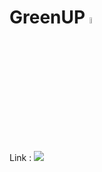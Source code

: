# GreenUP <span><img src="https://github.com/amandewatnitrr/Wolfram/blob/main/GreenUp/GreenUp.png" width="5%"></span>
Link : <a href="https://www.wolframcloud.com/obj/ed5a9e64-20f3-477d-b44e-ece33a8fb720" target="_blank">
<img src="https://img.shields.io/badge/Wolfram-DD1100?style=for-the-badge&logo=Wolfram&logoColor=white"></a>
